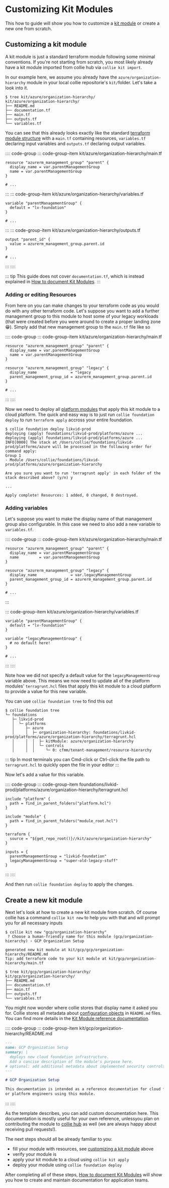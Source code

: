 # Customizing Kit Modules

This how to guide will show you how to customize a [kit module](../reference/repository.md#kit-modules) or create a new one from scratch.

## Customizing a kit module

A kit module is just a standard terraform module following some minimal conventions. If you're not starting from
scratch, you most likely already have a kit module  imported from collie hub via `collie kit import`.

In our example here, we assume you already have the `azure/organization-hierarchy` module in your local collie repositorie's `kit/`folder.
Let's take a look into it.

```shellsession
$ tree kit/azure/organization-hierarchy/
kit/azure/organization-hierarchy/
├── README.md
├── documentation.tf
├── main.tf
├── outputs.tf
└── variables.tf
```

You can see that this already looks exactly like the standard [terraform module structure](https://www.terraform.io/language/modules/develop/structure) with a `main.tf` containing resources, `variables.tf` declaring input variables and `outputs.tf`
declaring output variables.

:::: code-group
::: code-group-item kit/azure/organization-hierarchy/main.tf

```hcl
resource "azurerm_management_group" "parent" {
  display_name = var.parentManagementGroup
  name = var.parentManagementGroup
}

# ...
```

:::
::: code-group-item kit/azure/organization-hierarchy/variables.tf

```hcl
variable "parentManagementGroup" {
  default = "lv-foundation"
}

# ...
```

:::
::: code-group-item kit/azure/organization-hierarchy/outputs.tf

```hcl
output "parent_id" {
  value = azurerm_management_group.parent.id
}

# ...

```

:::
::::

::: tip
This guide does not cover `documentation.tf`, which is instead explained in
[How to document Kit Modules](./how-to-document.md).
:::

### Adding or editing Resources

From here on you can make changes to your terraform code as you would do with any other terraform code.
Let's suppose you want to add a further management group to this module to host some of your legacy workloads
(that were created before you were around to create a proper landing zone 😁). Simply add that new management group
to the `main.tf` file like so

:::: code-group
::: code-group-item kit/azure/organization-hierarchy/main.tf

```hcl{6-9}
resource "azurerm_management_group" "parent" {
  display_name = var.parentManagementGroup
  name = var.parentManagementGroup
}

resource "azurerm_management_group" "legacy" {
  display_name               = "legacy
  parent_management_group_id = azurerm_management_group.parent.id
}

# ...
```

:::
::::

Now we need to deploy all [platform modules](./../reference/repository.md#platform-modules) that apply this kit module to a
cloud platform. The quick and easy way is to just run `collie foundation deploy` to run `terraform apply` accross your
entire foundation.

```shelsession
$ collie foundation deploy likvid-prod
deploying (apply) foundations/likvid-prod/platforms/azure ...
deploying (apply) foundations/likvid-prod/platforms/azure ...
INFO[0000] The stack at /Users/collie/foundations/likvid-prod/platforms/azure will be processed in the following order for command apply:
Group 1
- Module /Users/collie/foundations/likvid-prod/platforms/azure/organization-hierarchy

Are you sure you want to run 'terragrunt apply' in each folder of the stack described above? (y/n) y

...

Apply complete! Resources: 1 added, 0 changed, 0 destroyed.

```

### Adding variables

Let's suppose you want to make the display name of that management group also configurable. In this case we need to
also add a new variable to `variables.tf`.

:::: code-group
::: code-group-item kit/azure/organization-hierarchy/main.tf

```hcl{6-9}
resource "azurerm_management_group" "parent" {
  display_name = var.parentManagementGroup
  name         = var.parentManagementGroup
}

resource "azurerm_management_group" "legacy" {
  display_name               = var.legacyManagementGroup
  parent_management_group_id = azurerm_management_group.parent.id
}

# ...
```

:::

::: code-group-item kit/azure/organization-hierarchy/variables.tf

```hcl{5-7}
variable "parentManagementGroup" {
  default = "lv-foundation"
}

variable "legacyManagementGroup" {
  # no default here!
}

# ...
```

:::
::::

Note how we did not specify a default value for the `legacyManagementGroup` variable above. This means we now
need to update all of the platform modules' `terragrunt.hcl` files that apply this kit module to a cloud platform
to provide a value for this new variable.

You can use `collie foundation tree` to find this out

```shellsession{6}
$ collie foundation tree
└─ foundations
   ├─ likvid-prod
   │  └─ platforms
   │     ├─ azure
   │     │  ├─ organization-hierarchy: foundations/livkid-prod/platforms/azure/organization-hierarchy/terragrunt.hcl
   │     │  │  ├─ kitModule: azure/organization-hierarchy
   │     │  │  └─ controls
   │     │  │     └─ 0: cfmm/tenant-management/resource-hierarchy
```

::: tip
In most terminals you can Cmd-click or Ctrl-click the file path to `terragrunt.hcl` to quickly open the file in
your editor
:::

Now let's add a value for this variable.

:::: code-group
::: code-group-item foundations/livkid-prod/platforms/azure/organization-hierarchy/terragrunt.hcl

```hcl{15}
include "platform" {
  path = find_in_parent_folders("platform.hcl")
}

include "module" {
  path = find_in_parent_folders("module_root.hcl")
}

terraform {
  source = "${get_repo_root()}//kit/azure/organization-hierarchy"
}

inputs = {
  parentManagementGroup = "livkid-foundation"
  legacyManagementGroup = "super-old-legacy-stuff"
}
```

:::
::::

And then run `collie foundation deploy` to apply the changes.

## Create a new kit module

Next let's look at how to create a new kit module from scratch. Of course collie has a command `collie kit new` to help
you with that and will prompt you for all necessary inputs

```shellsession
$ collie kit new "gcp/organization-hierarchy"
 ? Choose a human-friendly name for this module (gcp/organization-hierarchy) › GCP Organization Setup

generated new kit module at kit/gcp/gcp/organization-hierarchy/README.md
Tip: add terraform code to your kit module at kit/gcp/organization-hierarchy/main.tf

$ tree kit/gcp/organization-hierarchy/
kit/gcp/organization-hierarchy/
├── README.md
├── documentation.tf
├── main.tf
├── outputs.tf
└── variables.tf
```

You might now wonder where collie stores that display name it asked you for. Collie stores all metadata
about [configuration objects](../reference/repository.md#configuration-objects) in `README.md` files. You can find
more details in the [Kit Module reference documentation](../reference/repository.md#kit-modules).

:::: code-group
::: code-group-item kit/gcp/organization-hierarchy/README.md

```md
---
name: GCP Organization Setup
summary: |
  deploys new cloud foundation infrastructure.
  Add a concise description of the module's purpose here.
# optional: add additional metadata about implemented security controls
---

# GCP Organization Setup

This documentation is intended as a reference documentation for cloud foundation
or platform engineers using this module.

```

:::
::::

As the template describes, you can add custom documentation here. This documentation is mostly useful for your own
reference, unlessyou plan on contributing the module to [collie hub](../modules/README.md) as well (we are always
 happy about receiving pull requests!).

The next steps should all be already familiar to you:

- fill your module with resources, see [customizing a kit module](#customizing-a-kit-module) above
- verify your module is
- apply your kit module to a cloud using `collie kit apply`
- deploy your module using `collie foundation deploy`

After completing all of these steps, [How to document Kit Modules](./how-to-document.md) will show you how to create
and maintain documentation for application teams.
